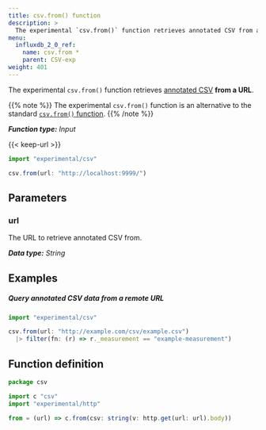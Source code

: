 ```yaml
---
title: csv.from() function
description: >
  The experimental `csv.from()` function retrieves annotated CSV from a URL.
menu:
  influxdb_2_0_ref:
    name: csv.from *
    parent: CSV-exp
weight: 401
---
```


The experimental `csv.from()` function retrieves [annotated CSV](/v2.0/reference/syntax/annotated-csv/) **from a URL**.

{{% note %}}
The experimental `csv.from()` function is an alternative to the standard
[`csv.from()` function](/v2.0/reference/flux/stdlib/csv/from/).
{{% /note %}}

_**Function type:** Input_

{{< keep-url >}}
```js
import "experimental/csv"

csv.from(url: "http://localhost:9999/")
```

## Parameters

### url
The URL to retrieve annotated CSV from.

_**Data type:** String_


## Examples

##### Query annotated CSV data from a remote URL
```js
import "experimental/csv"

csv.from(url: "http://example.com/csv/example.csv")
  |> filter(fn: (r) => r._measurement == "example-measurement")
```

## Function definition
```js
package csv

import c "csv"
import "experimental/http"

from = (url) => c.from(csv: string(v: http.get(url: url).body))
```
